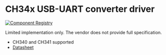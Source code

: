 # CH34x USB-UART converter driver

[![Component Registry](https://components.espressif.com/components/espressif/usb_host_ch34x_vcp/badge.svg)](https://components.espressif.com/components/espressif/usb_host_ch34x_vcp)

Limited implementation only. The vendor does not provide full specification.

* CH340 and CH341 supported
* [Datasheet](http://www.wch-ic.com/downloads/CH341DS1_PDF.html)
